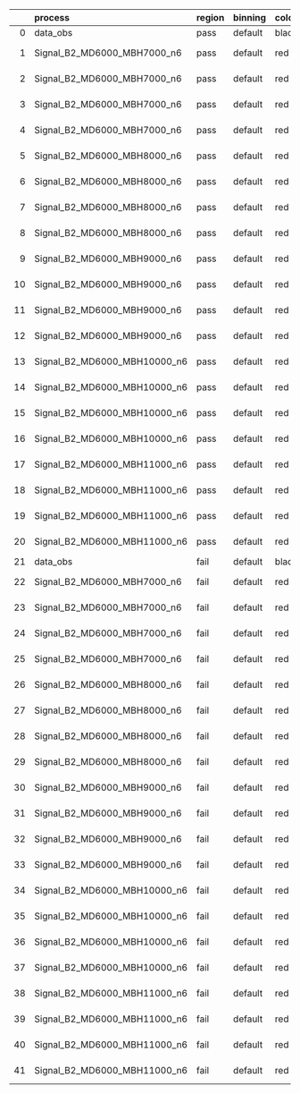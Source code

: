 |    | process                      | region   | binning   | color   | process_type   |   scale | variation   | source_filename                                                       | source_histname    | alias                        | title     |   combine_idx |     lnN |   shapes | syst_type   | direction   | variation_alias   |
|---:|:-----------------------------|:---------|:----------|:--------|:---------------|--------:|:------------|:----------------------------------------------------------------------|:-------------------|:-----------------------------|:----------|--------------:|--------:|---------:|:------------|:------------|:------------------|
|  0 | data_obs                     | pass     | default   | black   | DATA           |       1 | nominal     | ./histograms_for_2DAlphabet_v18//BH_Data.root                         | hpass              | Data                         | Data      |           nan | nan     |      nan | nan         | nan         | nan               |
|  1 | Signal_B2_MD6000_MBH7000_n6  | pass     | default   | red     | SIGNAL         |       1 | lumi        | ./histograms_for_2DAlphabet_v18//BH_Signal_B2_MD6000_MBH7000_n6.root  | hpass              | Signal_B2_MD6000_MBH7000_n6  | BH signal |           nan |   1.016 |      nan | lnN         | nan         | nan               |
|  2 | Signal_B2_MD6000_MBH7000_n6  | pass     | default   | red     | SIGNAL         |       1 | SVM         | ./histograms_for_2DAlphabet_v18//BH_Signal_B2_MD6000_MBH7000_n6.root  | hpass_SVMsyst_up   | Signal_B2_MD6000_MBH7000_n6  | BH signal |           nan | nan     |        1 | shapes      | Up          | SVMsyst           |
|  3 | Signal_B2_MD6000_MBH7000_n6  | pass     | default   | red     | SIGNAL         |       1 | SVM         | ./histograms_for_2DAlphabet_v18//BH_Signal_B2_MD6000_MBH7000_n6.root  | hpass_SVMsyst_down | Signal_B2_MD6000_MBH7000_n6  | BH signal |           nan | nan     |        1 | shapes      | Down        | SVMsyst           |
|  4 | Signal_B2_MD6000_MBH7000_n6  | pass     | default   | red     | SIGNAL         |       1 | nominal     | ./histograms_for_2DAlphabet_v18//BH_Signal_B2_MD6000_MBH7000_n6.root  | hpass              | Signal_B2_MD6000_MBH7000_n6  | BH signal |           nan | nan     |      nan | nan         | nan         | nan               |
|  5 | Signal_B2_MD6000_MBH8000_n6  | pass     | default   | red     | SIGNAL         |       1 | lumi        | ./histograms_for_2DAlphabet_v18//BH_Signal_B2_MD6000_MBH8000_n6.root  | hpass              | Signal_B2_MD6000_MBH8000_n6  | BH signal |           nan |   1.016 |      nan | lnN         | nan         | nan               |
|  6 | Signal_B2_MD6000_MBH8000_n6  | pass     | default   | red     | SIGNAL         |       1 | SVM         | ./histograms_for_2DAlphabet_v18//BH_Signal_B2_MD6000_MBH8000_n6.root  | hpass_SVMsyst_up   | Signal_B2_MD6000_MBH8000_n6  | BH signal |           nan | nan     |        1 | shapes      | Up          | SVMsyst           |
|  7 | Signal_B2_MD6000_MBH8000_n6  | pass     | default   | red     | SIGNAL         |       1 | SVM         | ./histograms_for_2DAlphabet_v18//BH_Signal_B2_MD6000_MBH8000_n6.root  | hpass_SVMsyst_down | Signal_B2_MD6000_MBH8000_n6  | BH signal |           nan | nan     |        1 | shapes      | Down        | SVMsyst           |
|  8 | Signal_B2_MD6000_MBH8000_n6  | pass     | default   | red     | SIGNAL         |       1 | nominal     | ./histograms_for_2DAlphabet_v18//BH_Signal_B2_MD6000_MBH8000_n6.root  | hpass              | Signal_B2_MD6000_MBH8000_n6  | BH signal |           nan | nan     |      nan | nan         | nan         | nan               |
|  9 | Signal_B2_MD6000_MBH9000_n6  | pass     | default   | red     | SIGNAL         |       1 | lumi        | ./histograms_for_2DAlphabet_v18//BH_Signal_B2_MD6000_MBH9000_n6.root  | hpass              | Signal_B2_MD6000_MBH9000_n6  | BH signal |           nan |   1.016 |      nan | lnN         | nan         | nan               |
| 10 | Signal_B2_MD6000_MBH9000_n6  | pass     | default   | red     | SIGNAL         |       1 | SVM         | ./histograms_for_2DAlphabet_v18//BH_Signal_B2_MD6000_MBH9000_n6.root  | hpass_SVMsyst_up   | Signal_B2_MD6000_MBH9000_n6  | BH signal |           nan | nan     |        1 | shapes      | Up          | SVMsyst           |
| 11 | Signal_B2_MD6000_MBH9000_n6  | pass     | default   | red     | SIGNAL         |       1 | SVM         | ./histograms_for_2DAlphabet_v18//BH_Signal_B2_MD6000_MBH9000_n6.root  | hpass_SVMsyst_down | Signal_B2_MD6000_MBH9000_n6  | BH signal |           nan | nan     |        1 | shapes      | Down        | SVMsyst           |
| 12 | Signal_B2_MD6000_MBH9000_n6  | pass     | default   | red     | SIGNAL         |       1 | nominal     | ./histograms_for_2DAlphabet_v18//BH_Signal_B2_MD6000_MBH9000_n6.root  | hpass              | Signal_B2_MD6000_MBH9000_n6  | BH signal |           nan | nan     |      nan | nan         | nan         | nan               |
| 13 | Signal_B2_MD6000_MBH10000_n6 | pass     | default   | red     | SIGNAL         |       1 | lumi        | ./histograms_for_2DAlphabet_v18//BH_Signal_B2_MD6000_MBH10000_n6.root | hpass              | Signal_B2_MD6000_MBH10000_n6 | BH signal |           nan |   1.016 |      nan | lnN         | nan         | nan               |
| 14 | Signal_B2_MD6000_MBH10000_n6 | pass     | default   | red     | SIGNAL         |       1 | SVM         | ./histograms_for_2DAlphabet_v18//BH_Signal_B2_MD6000_MBH10000_n6.root | hpass_SVMsyst_up   | Signal_B2_MD6000_MBH10000_n6 | BH signal |           nan | nan     |        1 | shapes      | Up          | SVMsyst           |
| 15 | Signal_B2_MD6000_MBH10000_n6 | pass     | default   | red     | SIGNAL         |       1 | SVM         | ./histograms_for_2DAlphabet_v18//BH_Signal_B2_MD6000_MBH10000_n6.root | hpass_SVMsyst_down | Signal_B2_MD6000_MBH10000_n6 | BH signal |           nan | nan     |        1 | shapes      | Down        | SVMsyst           |
| 16 | Signal_B2_MD6000_MBH10000_n6 | pass     | default   | red     | SIGNAL         |       1 | nominal     | ./histograms_for_2DAlphabet_v18//BH_Signal_B2_MD6000_MBH10000_n6.root | hpass              | Signal_B2_MD6000_MBH10000_n6 | BH signal |           nan | nan     |      nan | nan         | nan         | nan               |
| 17 | Signal_B2_MD6000_MBH11000_n6 | pass     | default   | red     | SIGNAL         |       1 | lumi        | ./histograms_for_2DAlphabet_v18//BH_Signal_B2_MD6000_MBH11000_n6.root | hpass              | Signal_B2_MD6000_MBH11000_n6 | BH signal |           nan |   1.016 |      nan | lnN         | nan         | nan               |
| 18 | Signal_B2_MD6000_MBH11000_n6 | pass     | default   | red     | SIGNAL         |       1 | SVM         | ./histograms_for_2DAlphabet_v18//BH_Signal_B2_MD6000_MBH11000_n6.root | hpass_SVMsyst_up   | Signal_B2_MD6000_MBH11000_n6 | BH signal |           nan | nan     |        1 | shapes      | Up          | SVMsyst           |
| 19 | Signal_B2_MD6000_MBH11000_n6 | pass     | default   | red     | SIGNAL         |       1 | SVM         | ./histograms_for_2DAlphabet_v18//BH_Signal_B2_MD6000_MBH11000_n6.root | hpass_SVMsyst_down | Signal_B2_MD6000_MBH11000_n6 | BH signal |           nan | nan     |        1 | shapes      | Down        | SVMsyst           |
| 20 | Signal_B2_MD6000_MBH11000_n6 | pass     | default   | red     | SIGNAL         |       1 | nominal     | ./histograms_for_2DAlphabet_v18//BH_Signal_B2_MD6000_MBH11000_n6.root | hpass              | Signal_B2_MD6000_MBH11000_n6 | BH signal |           nan | nan     |      nan | nan         | nan         | nan               |
| 21 | data_obs                     | fail     | default   | black   | DATA           |       1 | nominal     | ./histograms_for_2DAlphabet_v18//BH_Data.root                         | hfail              | Data                         | Data      |           nan | nan     |      nan | nan         | nan         | nan               |
| 22 | Signal_B2_MD6000_MBH7000_n6  | fail     | default   | red     | SIGNAL         |       1 | lumi        | ./histograms_for_2DAlphabet_v18//BH_Signal_B2_MD6000_MBH7000_n6.root  | hfail              | Signal_B2_MD6000_MBH7000_n6  | BH signal |           nan |   1.016 |      nan | lnN         | nan         | nan               |
| 23 | Signal_B2_MD6000_MBH7000_n6  | fail     | default   | red     | SIGNAL         |       1 | SVM         | ./histograms_for_2DAlphabet_v18//BH_Signal_B2_MD6000_MBH7000_n6.root  | hfail_SVMsyst_up   | Signal_B2_MD6000_MBH7000_n6  | BH signal |           nan | nan     |        1 | shapes      | Up          | SVMsyst           |
| 24 | Signal_B2_MD6000_MBH7000_n6  | fail     | default   | red     | SIGNAL         |       1 | SVM         | ./histograms_for_2DAlphabet_v18//BH_Signal_B2_MD6000_MBH7000_n6.root  | hfail_SVMsyst_down | Signal_B2_MD6000_MBH7000_n6  | BH signal |           nan | nan     |        1 | shapes      | Down        | SVMsyst           |
| 25 | Signal_B2_MD6000_MBH7000_n6  | fail     | default   | red     | SIGNAL         |       1 | nominal     | ./histograms_for_2DAlphabet_v18//BH_Signal_B2_MD6000_MBH7000_n6.root  | hfail              | Signal_B2_MD6000_MBH7000_n6  | BH signal |           nan | nan     |      nan | nan         | nan         | nan               |
| 26 | Signal_B2_MD6000_MBH8000_n6  | fail     | default   | red     | SIGNAL         |       1 | lumi        | ./histograms_for_2DAlphabet_v18//BH_Signal_B2_MD6000_MBH8000_n6.root  | hfail              | Signal_B2_MD6000_MBH8000_n6  | BH signal |           nan |   1.016 |      nan | lnN         | nan         | nan               |
| 27 | Signal_B2_MD6000_MBH8000_n6  | fail     | default   | red     | SIGNAL         |       1 | SVM         | ./histograms_for_2DAlphabet_v18//BH_Signal_B2_MD6000_MBH8000_n6.root  | hfail_SVMsyst_up   | Signal_B2_MD6000_MBH8000_n6  | BH signal |           nan | nan     |        1 | shapes      | Up          | SVMsyst           |
| 28 | Signal_B2_MD6000_MBH8000_n6  | fail     | default   | red     | SIGNAL         |       1 | SVM         | ./histograms_for_2DAlphabet_v18//BH_Signal_B2_MD6000_MBH8000_n6.root  | hfail_SVMsyst_down | Signal_B2_MD6000_MBH8000_n6  | BH signal |           nan | nan     |        1 | shapes      | Down        | SVMsyst           |
| 29 | Signal_B2_MD6000_MBH8000_n6  | fail     | default   | red     | SIGNAL         |       1 | nominal     | ./histograms_for_2DAlphabet_v18//BH_Signal_B2_MD6000_MBH8000_n6.root  | hfail              | Signal_B2_MD6000_MBH8000_n6  | BH signal |           nan | nan     |      nan | nan         | nan         | nan               |
| 30 | Signal_B2_MD6000_MBH9000_n6  | fail     | default   | red     | SIGNAL         |       1 | lumi        | ./histograms_for_2DAlphabet_v18//BH_Signal_B2_MD6000_MBH9000_n6.root  | hfail              | Signal_B2_MD6000_MBH9000_n6  | BH signal |           nan |   1.016 |      nan | lnN         | nan         | nan               |
| 31 | Signal_B2_MD6000_MBH9000_n6  | fail     | default   | red     | SIGNAL         |       1 | SVM         | ./histograms_for_2DAlphabet_v18//BH_Signal_B2_MD6000_MBH9000_n6.root  | hfail_SVMsyst_up   | Signal_B2_MD6000_MBH9000_n6  | BH signal |           nan | nan     |        1 | shapes      | Up          | SVMsyst           |
| 32 | Signal_B2_MD6000_MBH9000_n6  | fail     | default   | red     | SIGNAL         |       1 | SVM         | ./histograms_for_2DAlphabet_v18//BH_Signal_B2_MD6000_MBH9000_n6.root  | hfail_SVMsyst_down | Signal_B2_MD6000_MBH9000_n6  | BH signal |           nan | nan     |        1 | shapes      | Down        | SVMsyst           |
| 33 | Signal_B2_MD6000_MBH9000_n6  | fail     | default   | red     | SIGNAL         |       1 | nominal     | ./histograms_for_2DAlphabet_v18//BH_Signal_B2_MD6000_MBH9000_n6.root  | hfail              | Signal_B2_MD6000_MBH9000_n6  | BH signal |           nan | nan     |      nan | nan         | nan         | nan               |
| 34 | Signal_B2_MD6000_MBH10000_n6 | fail     | default   | red     | SIGNAL         |       1 | lumi        | ./histograms_for_2DAlphabet_v18//BH_Signal_B2_MD6000_MBH10000_n6.root | hfail              | Signal_B2_MD6000_MBH10000_n6 | BH signal |           nan |   1.016 |      nan | lnN         | nan         | nan               |
| 35 | Signal_B2_MD6000_MBH10000_n6 | fail     | default   | red     | SIGNAL         |       1 | SVM         | ./histograms_for_2DAlphabet_v18//BH_Signal_B2_MD6000_MBH10000_n6.root | hfail_SVMsyst_up   | Signal_B2_MD6000_MBH10000_n6 | BH signal |           nan | nan     |        1 | shapes      | Up          | SVMsyst           |
| 36 | Signal_B2_MD6000_MBH10000_n6 | fail     | default   | red     | SIGNAL         |       1 | SVM         | ./histograms_for_2DAlphabet_v18//BH_Signal_B2_MD6000_MBH10000_n6.root | hfail_SVMsyst_down | Signal_B2_MD6000_MBH10000_n6 | BH signal |           nan | nan     |        1 | shapes      | Down        | SVMsyst           |
| 37 | Signal_B2_MD6000_MBH10000_n6 | fail     | default   | red     | SIGNAL         |       1 | nominal     | ./histograms_for_2DAlphabet_v18//BH_Signal_B2_MD6000_MBH10000_n6.root | hfail              | Signal_B2_MD6000_MBH10000_n6 | BH signal |           nan | nan     |      nan | nan         | nan         | nan               |
| 38 | Signal_B2_MD6000_MBH11000_n6 | fail     | default   | red     | SIGNAL         |       1 | lumi        | ./histograms_for_2DAlphabet_v18//BH_Signal_B2_MD6000_MBH11000_n6.root | hfail              | Signal_B2_MD6000_MBH11000_n6 | BH signal |           nan |   1.016 |      nan | lnN         | nan         | nan               |
| 39 | Signal_B2_MD6000_MBH11000_n6 | fail     | default   | red     | SIGNAL         |       1 | SVM         | ./histograms_for_2DAlphabet_v18//BH_Signal_B2_MD6000_MBH11000_n6.root | hfail_SVMsyst_up   | Signal_B2_MD6000_MBH11000_n6 | BH signal |           nan | nan     |        1 | shapes      | Up          | SVMsyst           |
| 40 | Signal_B2_MD6000_MBH11000_n6 | fail     | default   | red     | SIGNAL         |       1 | SVM         | ./histograms_for_2DAlphabet_v18//BH_Signal_B2_MD6000_MBH11000_n6.root | hfail_SVMsyst_down | Signal_B2_MD6000_MBH11000_n6 | BH signal |           nan | nan     |        1 | shapes      | Down        | SVMsyst           |
| 41 | Signal_B2_MD6000_MBH11000_n6 | fail     | default   | red     | SIGNAL         |       1 | nominal     | ./histograms_for_2DAlphabet_v18//BH_Signal_B2_MD6000_MBH11000_n6.root | hfail              | Signal_B2_MD6000_MBH11000_n6 | BH signal |           nan | nan     |      nan | nan         | nan         | nan               |